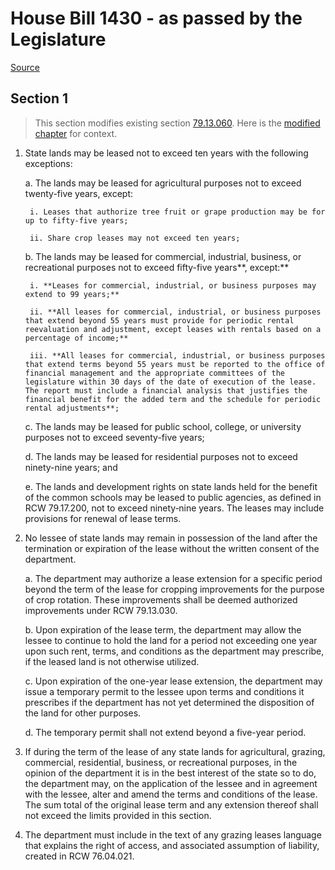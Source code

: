 # House Bill 1430 - as passed by the Legislature

[Source](http://lawfilesext.leg.wa.gov/biennium/2021-22/Pdf/Bills/House%20Passed%20Legislature/1430.PL.pdf)
## Section 1
> This section modifies existing section [79.13.060](/rcw/79_public_lands/79.013_land_leases.md). Here is the [modified chapter](rcw/79_public_lands/79.013_land_leases.md) for context.

1. State lands may be leased not to exceed ten years with the following exceptions:

    a. The lands may be leased for agricultural purposes not to exceed twenty-five years, except:

        i. Leases that authorize tree fruit or grape production may be for up to fifty-five years;

        ii. Share crop leases may not exceed ten years;

    b. The lands may be leased for commercial, industrial, business, or recreational purposes not to exceed fifty-five years**, except:**

        i. **Leases for commercial, industrial, or business purposes may extend to 99 years;**

        ii. **All leases for commercial, industrial, or business purposes that extend beyond 55 years must provide for periodic rental reevaluation and adjustment, except leases with rentals based on a percentage of income;**

        iii. **All leases for commercial, industrial, or business purposes that extend terms beyond 55 years must be reported to the office of financial management and the appropriate committees of the legislature within 30 days of the date of execution of the lease. The report must include a financial analysis that justifies the financial benefit for the added term and the schedule for periodic rental adjustments**;

    c. The lands may be leased for public school, college, or university purposes not to exceed seventy-five years;

    d. The lands may be leased for residential purposes not to exceed ninety-nine years; and

    e. The lands and development rights on state lands held for the benefit of the common schools may be leased to public agencies, as defined in RCW 79.17.200, not to exceed ninety‑nine years. The leases may include provisions for renewal of lease terms.

2. No lessee of state lands may remain in possession of the land after the termination or expiration of the lease without the written consent of the department.

    a. The department may authorize a lease extension for a specific period beyond the term of the lease for cropping improvements for the purpose of crop rotation. These improvements shall be deemed authorized improvements under RCW 79.13.030.

    b. Upon expiration of the lease term, the department may allow the lessee to continue to hold the land for a period not exceeding one year upon such rent, terms, and conditions as the department may prescribe, if the leased land is not otherwise utilized.

    c. Upon expiration of the one-year lease extension, the department may issue a temporary permit to the lessee upon terms and conditions it prescribes if the department has not yet determined the disposition of the land for other purposes.

    d. The temporary permit shall not extend beyond a five-year period.

3. If during the term of the lease of any state lands for agricultural, grazing, commercial, residential, business, or recreational purposes, in the opinion of the department it is in the best interest of the state so to do, the department may, on the application of the lessee and in agreement with the lessee, alter and amend the terms and conditions of the lease. The sum total of the original lease term and any extension thereof shall not exceed the limits provided in this section.

4. The department must include in the text of any grazing leases language that explains the right of access, and associated assumption of liability, created in RCW 76.04.021.

